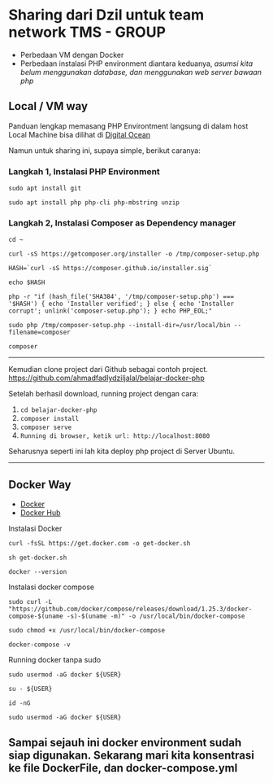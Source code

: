 # Sharing dari Dzil untuk team network TMS - GROUP


- Perbedaan VM dengan Docker
- Perbedaan instalasi PHP environment diantara keduanya, <i>asumsi kita belum menggunakan database, dan menggunakan web server bawaan php </i>

## Local / VM way
Panduan lengkap memasang PHP Environtment langsung di dalam host Local Machine bisa dilihat di [Digital Ocean](https://www.digitalocean.com/community/tutorials/how-to-install-linux-apache-mysql-php-lamp-stack-on-ubuntu-22-04)

Namun untuk sharing ini, supaya simple, berikut caranya:

### Langkah 1, Instalasi PHP Environment
```
sudo apt install git
```
```
sudo apt install php php-cli php-mbstring unzip
```

### Langkah 2, Instalasi Composer as Dependency manager
```
cd ~
```
```
curl -sS https://getcomposer.org/installer -o /tmp/composer-setup.php
```
```
HASH=`curl -sS https://composer.github.io/installer.sig`
```
```
echo $HASH
```

```
php -r "if (hash_file('SHA384', '/tmp/composer-setup.php') === '$HASH') { echo 'Installer verified'; } else { echo 'Installer corrupt'; unlink('composer-setup.php'); } echo PHP_EOL;"
```

```
sudo php /tmp/composer-setup.php --install-dir=/usr/local/bin --filename=composer
```

```
composer
```

<hr/>

Kemudian clone project dari Github sebagai contoh project.
https://github.com/ahmadfadlydziljalal/belajar-docker-php

Setelah berhasil download, running project dengan cara:
1. `cd belajar-docker-php`
2. `composer install`
3. `composer serve`
4. `Running di browser, ketik url: http://localhost:8080`

Seharusnya seperti ini lah kita deploy php project di Server Ubuntu.

<hr/>

## Docker Way

- [Docker](https://docs.docker.com/get-started/#start-the-tutorial)
- [Docker Hub](https://hub.docker.com/_/php/tags) 

Instalasi Docker
```
curl -fsSL https://get.docker.com -o get-docker.sh
```
```
sh get-docker.sh
```
```
docker --version
```

Instalasi docker compose
```
sudo curl -L "https://github.com/docker/compose/releases/download/1.25.3/docker-compose-$(uname -s)-$(uname -m)" -o /usr/local/bin/docker-compose
```
```
sudo chmod +x /usr/local/bin/docker-compose
```
```
docker-compose -v
```

Running docker tanpa sudo
```
sudo usermod -aG docker ${USER}
```
```
su - ${USER}
```
```
id -nG
```
```
sudo usermod -aG docker ${USER}
```

Sampai sejauh ini docker environment sudah siap digunakan.
Sekarang mari kita konsentrasi ke file DockerFile, dan docker-compose.yml
- 
